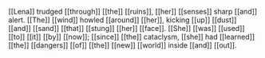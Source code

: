 [[Lena]] trudged [[through]] [[the]] [[ruins]], [[her]] [[senses]] sharp [[and]] alert. [[The]] [[wind]] howled [[around]] [[her]], kicking [[up]] [[dust]] [[and]] [[sand]] [[that]] [[stung]] [[her]] [[face]]. [[She]] [[was]] [[used]] [[to]] [[it]] [[by]] [[now]]; [[since]] [[the]] cataclysm, [[she]] had [[learned]] [[the]] [[dangers]] [[of]] [[the]] [[new]] [[world]] inside [[and]] [[out]].